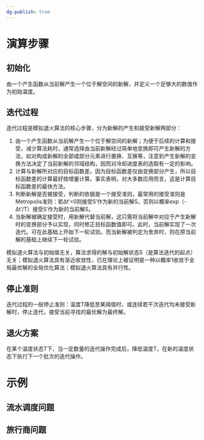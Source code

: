 ```yaml
---
dg-publish: true
---
```

# 演算步骤
## 初始化
由一个产生函数从当前解产生一个位于解空间的新解，并定义一个足够大的数值作为初始温度。
## 迭代过程
迭代过程是模拟退火算法的核心步骤，分为新解的产生和接受新解两部分：

1. 由一个产生函数从当前解产生一个位于解空间的新解；为便于后续的计算和接受，减少算法耗时，通常选择由当前新解经过简单地变换即可产生新解的方法，如对构成新解的全部或部分元素进行置换、互换等，注意到产生新解的变换方法决定了当前新解的邻域结构，因而对冷却进度表的选取有一定的影响。
2. 计算与新解所对应的目标函数差。因为目标函数差仅由变换部分产生，所以目标函数差的计算最好按增量计算。事实表明，对大多数应用而言，这是计算目标函数差的最快方法。
3. 判断新解是否被接受，判断的依据是一个接受准则，最常用的接受准则是Metropolis准则：若Δt′<0则接受S′作为新的当前解S，否则以概率exp（-Δt′/T）接受S′作为新的当前解S。
4. 当新解被确定接受时，用新解代替当前解，这只需将当前解中对应于产生新解时的变换部分予以实现，同时修正目标函数值即可。此时，当前解实现了一次迭代。可在此基础上开始下一轮试验。而当新解被判定为舍弃时，则在原当前解的基础上继续下一轮试验。

模拟退火算法与初始值无关，算法求得的解与初始解状态S（是算法迭代的起点）无关；模拟退火算法具有渐近收敛性，已在理论上被证明是一种以概率1收敛于全局最优解的全局优化算法；模拟退火算法具有并行性。
## 停止准则
迭代过程的一般停止准则：温度T降低至某阈值时，或连续若干次迭代均未接受新解时，停止迭代，接受当前寻找的最优解为最终解。
## 退火方案
在某个温度状态T下，当一定数量的迭代操作完成后，降低温度T，在新的温度状态下执行下一个批次的迭代操作。

# 示例
## 流水调度问题
## 旅行商问题